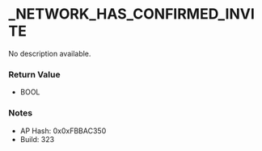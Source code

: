 # _NETWORK_HAS_CONFIRMED_INVITE

No description available.

### Return Value
* BOOL

### Notes
* AP Hash: 0x0xFBBAC350
* Build: 323

